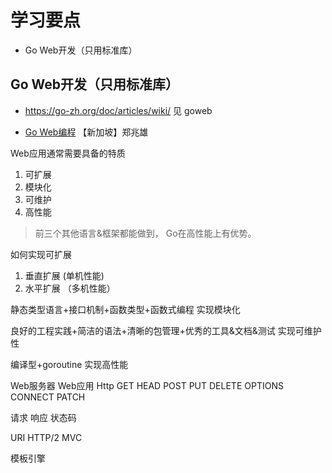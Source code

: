 # 学习要点
- Go Web开发（只用标准库）

## Go Web开发（只用标准库）
- <https://go-zh.org/doc/articles/wiki/>
见 goweb

- [Go Web编程](http://www.duokan.com/book/168958) 【新加坡】郑兆雄

Web应用通常需要具备的特质
1. 可扩展
2. 模块化
3. 可维护
4. 高性能

> 前三个其他语言&框架都能做到， Go在高性能上有优势。

如何实现可扩展
1. 垂直扩展 (单机性能)
2. 水平扩展 （多机性能）

静态类型语言+接口机制+函数类型+函数式编程 实现模块化

良好的工程实践+简洁的语法+清晰的包管理+优秀的工具&文档&测试 实现可维护性

编译型+goroutine 实现高性能


Web服务器 Web应用 Http
GET HEAD POST PUT DELETE OPTIONS CONNECT PATCH

请求 响应 状态码

URI HTTP/2  MVC 

模板引擎 
